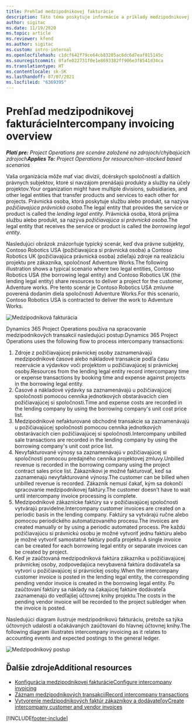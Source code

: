 ```yaml
---
title: Prehľad medzipodnikovej fakturácie
description: Táto téma poskytuje informácie a príklady medzipodnikovej fakturácie pre projekty.
author: sigitac
ms.date: 11/19/2020
ms.topic: article
ms.reviewer: kfend
ms.author: sigitac
ms.custom: intro-internal
ms.openlocfilehash: c1dcf642f79ce64cb83285ac6dc6d7eaf815145c
ms.sourcegitcommit: 0fafe022731f0e1e8693382ff906e3f8541d34ca
ms.translationtype: HT
ms.contentlocale: sk-SK
ms.lasthandoff: 07/07/2021
ms.locfileid: "6369395"
---
```

# <a name="intercompany-invoicing-overview"></a><span data-ttu-id="53011-103">Prehľad medzipodnikovej fakturácie</span><span class="sxs-lookup"><span data-stu-id="53011-103">Intercompany invoicing overview</span></span>

<span data-ttu-id="53011-104">_**Platí pre:** Project Operations pre scenáre založené na zdrojoch/chýbajúcich zdrojoch_</span><span class="sxs-lookup"><span data-stu-id="53011-104">_**Applies To:** Project Operations for resource/non-stocked based scenarios_</span></span>

<span data-ttu-id="53011-105">Vaša organizácia môže mať viac divízií, dcérskych spoločností a ďalších právnych subjektov, ktoré si navzájom prenášajú produkty a služby na účely projektov.</span><span class="sxs-lookup"><span data-stu-id="53011-105">Your organization might have multiple divisions, subsidiaries, and other legal entities that transfer products and services to each other for projects.</span></span> <span data-ttu-id="53011-106">Právnická osoba, ktorá poskytuje službu alebo produkt, sa nazýva *požičiavajúca právnická osoba*.</span><span class="sxs-lookup"><span data-stu-id="53011-106">The legal entity that provides the service or product is called the *lending legal entity*.</span></span> <span data-ttu-id="53011-107">Právnická osoba, ktorá prijíma službu alebo produkt, sa nazýva *požičiavajúca si právnická osoba*.</span><span class="sxs-lookup"><span data-stu-id="53011-107">The legal entity that receives the service or product is called the *borrowing legal entity*.</span></span>

<span data-ttu-id="53011-108">Nasledujúci obrázok znázorňuje typický scenár, keď dva právne subjekty, Contoso Robotics USA (požičiavajúca si právnická osoba) a Contoso Robotics UK (požičiavajúca právnická osoba) zdieľajú zdroje na realizáciu projektu pre zákazníka, spoločnosť Adventure Works.</span><span class="sxs-lookup"><span data-stu-id="53011-108">The following illustration shows a typical scenario where two legal entities, Contoso Robotics USA (the borrowing legal entity) and Contoso Robotics UK (the lending legal entity) share resources to deliver a project for the customer, Adventure works.</span></span> <span data-ttu-id="53011-109">Pre tento scenár je Contoso Robotics USA zmluvne poverená dodaním diela spoločnosti Adventure Works.</span><span class="sxs-lookup"><span data-stu-id="53011-109">For this scenario, Contoso Robotics USA is contracted to deliver the work to Adventure Works.</span></span>

![Medzipodniková fakturácia](./media/IntercompanyScenario.png) 

<span data-ttu-id="53011-111">Dynamics 365 Project Operations používa na spracovanie medzipodnikových transakcií nasledujúci postup:</span><span class="sxs-lookup"><span data-stu-id="53011-111">Dynamics 365 Project Operations uses the following flow to process intercompany transactions:</span></span>

1. <span data-ttu-id="53011-112">Zdroje z požičiavajúcej právnickej osoby zaznamenávajú medzipodnikové časové alebo nákladové transakcie podľa času rezervácie a výdavkov voči projektom u požičiavajúcej si právnickej osoby.</span><span class="sxs-lookup"><span data-stu-id="53011-112">Resources from the lending legal entity record intercompany time or expense transactions by booking time and expense against projects in the borrowing legal entity.</span></span>
2. <span data-ttu-id="53011-113">Časové a nákladové výdavky sa zaznamenávajú u požičiavajúcej spoločnosti pomocou cenníka jednotkových obstarávacích cien požičiavajúcej si spoločnosti.</span><span class="sxs-lookup"><span data-stu-id="53011-113">Time and expense costs are recorded in the lending company by using the borrowing company's unit cost price list.</span></span>
3. <span data-ttu-id="53011-114">Medzipodnikové nefakturované obchodné transakcie sa zaznamenávajú u požičiavajúcej spoločnosti pomocou cenníka jednotkových obstarávacích cien požičiavajúcej si spoločnosti.</span><span class="sxs-lookup"><span data-stu-id="53011-114">Intercompany unbilled sale transactions are recorded in the lending company by using the borrowing company's unit cost price list.</span></span>
4. <span data-ttu-id="53011-115">Nevyfakturované výnosy sa zaznamenávajú v požičiavajúcej si spoločnosti pomocou predajného cenníka projektovej zmluvy.</span><span class="sxs-lookup"><span data-stu-id="53011-115">Unbilled revenue is recorded in the borrowing company using the project contract sales price list.</span></span> <span data-ttu-id="53011-116">Zákazníkovi je možné fakturovať, keď sa zaznamenajú nevyfakturované výnosy.</span><span class="sxs-lookup"><span data-stu-id="53011-116">The customer can be billed when unbilled revenue is recorded.</span></span> <span data-ttu-id="53011-117">Zákazník nemusí čakať, kým sa dokončí spracovanie medzipodnikovej faktúry.</span><span class="sxs-lookup"><span data-stu-id="53011-117">The customer doesn't have to wait until intercompany invoice processing is complete.</span></span>
5. <span data-ttu-id="53011-118">Medzipodnikové zákaznícke faktúry sa v požičiavajúcej spoločnosti vytvárajú pravidelne.</span><span class="sxs-lookup"><span data-stu-id="53011-118">Intercompany customer invoices are created on a periodic basis in the lending company.</span></span> <span data-ttu-id="53011-119">Faktúry sa vytvárajú ručne alebo pomocou periodického automatizovaného procesu.</span><span class="sxs-lookup"><span data-stu-id="53011-119">The invoices are created manually or by using a periodic automated process.</span></span> <span data-ttu-id="53011-120">Pre každú požičiavajúcu si právnickú osobu je možné vytvoriť jednu faktúru alebo je možné vytvoriť samostatné faktúry podľa projektu.</span><span class="sxs-lookup"><span data-stu-id="53011-120">A single invoice can be created for each borrowing legal entity or separate invoices can be created by project.</span></span>
6. <span data-ttu-id="53011-121">Keď je zaúčtovaná medzipodniková faktúra zákazníka u požičiavajúcej právnickej osoby, zodpovedajúca nevybavená faktúra dodávateľa sa vytvorí u požičiavajúcej si právnickej osoby.</span><span class="sxs-lookup"><span data-stu-id="53011-121">When the intercompany customer invoice is posted in the lending legal entity, the corresponding pending vendor invoice is created in the borrowing legal entity.</span></span> <span data-ttu-id="53011-122">Po zaúčtovaní faktúry sa náklady na čakajúcej faktúre dodávateľa zaznamenajú do vedľajšej účtovnej knihy projektu.</span><span class="sxs-lookup"><span data-stu-id="53011-122">The costs in the pending vendor invoice will be recorded to the project subledger when the invoice is posted.</span></span>

<span data-ttu-id="53011-123">Nasledujúci diagram ilustruje medzipodnikovú fakturáciu, pretože sa týka účtovných udalostí a očakávaných zaúčtovaní do hlavnej účtovnej knihy.</span><span class="sxs-lookup"><span data-stu-id="53011-123">The following diagram illustrates intercompany invoicing as it relates to accounting events and expected postings to the general ledger.</span></span>

![Medzipodnikový postup](./media/IntercompanyFlow.png)

## <a name="additional-resources"></a><span data-ttu-id="53011-125">Ďalšie zdroje</span><span class="sxs-lookup"><span data-stu-id="53011-125">Additional resources</span></span>

- [<span data-ttu-id="53011-126">Konfigurácia medzipodnikovej fakturácie</span><span class="sxs-lookup"><span data-stu-id="53011-126">Configure intercompany invoicing</span></span>](configure-intercompany-invoicing.md)
- [<span data-ttu-id="53011-127">Záznam medzipodnikových transakcií</span><span class="sxs-lookup"><span data-stu-id="53011-127">Record intercompany transactions</span></span>](create-intercompany-transactions.md)
- [<span data-ttu-id="53011-128">Vytvorenie medzipodnikových faktúr zákazníkov a dodávateľov</span><span class="sxs-lookup"><span data-stu-id="53011-128">Create intercompany customer and vendor invoices</span></span>](create-intercompany-customer-vendor-invoices.md)


[!INCLUDE[footer-include](../includes/footer-banner.md)]